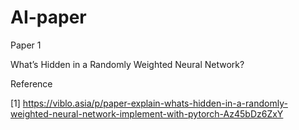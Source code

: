 # AI-paper
Paper 1

What’s Hidden in a Randomly Weighted Neural Network?

Reference

[1] https://viblo.asia/p/paper-explain-whats-hidden-in-a-randomly-weighted-neural-network-implement-with-pytorch-Az45bDz6ZxY
